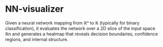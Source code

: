 # NN-visualizer
Given a neural network mapping from ℝⁿ to ℝ (typically for binary classification), it evaluates the network over a 2D slice of the input space ℝn  and generates a heatmap that reveals decision boundaries, confidence regions, and internal structure.
